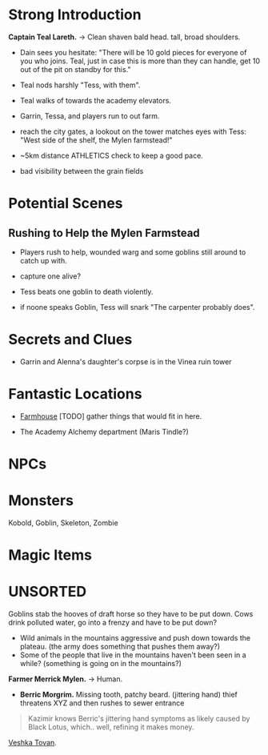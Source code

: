 # Strong Introduction

**Captain Teal Lareth.** -> Clean shaven bald head. tall, broad shoulders. 
- Dain sees you hesitate: "There will be 10 gold pieces for everyone of you who joins. Teal, just in case this is more than they can handle, get 10 out of the pit on standby for this." 

- Teal nods harshly "Tess, with them".
- Teal walks of towards the academy elevators.
- Garrin, Tessa, and players run to out farm.

- reach the city gates, a lookout on the tower matches eyes with Tess: "West side of the shelf, the Mylen farmstead!"

- ~5km distance ATHLETICS check to keep a good pace. 

- bad visibility between the grain fields 


# Potential Scenes

## Rushing to Help the Mylen Farmstead


- Players rush to help, wounded warg and some goblins still around to catch up with.
- capture one alive? 

- Tess beats one goblin to death violently.
- if noone speaks Goblin, Tess will snark "The carpenter probably does".

# Secrets and Clues

- Garrin and Alenna's daughter's corpse is in the Vinea ruin tower

# Fantastic Locations

- [Farmhouse](https://watabou.github.io/dwellings/?seed=2124725188&tags=medium,mechanical) 
[TODO] gather things that would fit in here.

- The Academy Alchemy department (Maris Tindle?)

# NPCs
# Monsters
Kobold, Goblin, Skeleton, Zombie
# Magic Items




# UNSORTED

Goblins stab the hooves of draft horse so they have to be put down.
Cows drink polluted water, go into a frenzy and have to be put down?


- Wild animals in the mountains aggressive and push down towards the plateau. (the army does something that pushes them away?)
- Some of the people that live in the mountains haven't been seen in a while? (something is going on in the mountains?)

**Farmer Merrick Mylen.** -> Human.



- **Berric Morgrim.** Missing tooth, patchy beard. (jittering hand)
thief threatens XYZ and then rushes to sewer entrance



> Kazimir knows Berric's jittering hand symptoms as likely caused by Black Lotus, which.. well, refining it makes money.




[Veshka Tovan](./../arvandor/characters/living_npcs.md#veshka-tovan).




